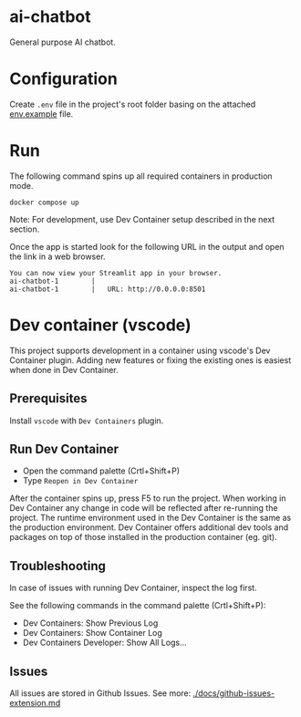 # ai-chatbot
General purpose AI chatbot.

# Configuration
Create `.env` file in the project's root folder basing on the attached [env.example](env.example) file.

# Run
The following command spins up all required containers in production mode.
```
docker compose up
```

Note: For development, use Dev Container setup described in the next section.

Once the app is started look for the following URL in the output and open the link in a web browser.

```
You can now view your Streamlit app in your browser.
ai-chatbot-1        |
ai-chatbot-1        |   URL: http://0.0.0.0:8501
```

# Dev container (vscode)

This project supports development in a container using vscode's Dev Container plugin.
Adding new features or fixing the existing ones is easiest when done in Dev Container.

## Prerequisites
Install `vscode` with `Dev Containers` plugin.

## Run Dev Container
- Open the command palette (Crtl+Shift+P)
- Type `Reopen in Dev Container`

After the container spins up, press F5 to run the project.
When working in Dev Container any change in code will be reflected after re-running the project.
The runtime environment used in the Dev Container is the same as the production environment. 
Dev Container offers additional dev tools and packages on top of those installed in the production
container (eg. git).

## Troubleshooting

In case of issues with running Dev Container, inspect the log first.

See the following commands in the command palette (Crtl+Shift+P):

- Dev Containers: Show Previous Log
- Dev Containers: Show Container Log
- Dev Containers Developer: Show All Logs...

## Issues

All issues are stored in Github Issues. See more: [./docs/github-issues-extension.md](./docs/github-issues-extension.md)